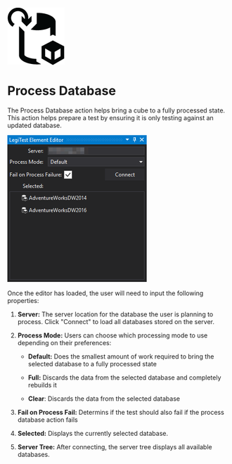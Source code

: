 ﻿![](images/ProcessDatabase.png)

# Process Database



The Process Database action helps bring a cube to a fully processed state. This action helps prepare a test by ensuring it is only testing against an updated database.

![](images/ProcessDatabaseEditor.png)





Once the editor has loaded, the user will need to input the following properties:

1.   **Server:** The server location for the database the user is planning to process. Click "Connect" to load all databases stored on the server.

2.   **Process Mode:** Users can choose which processing mode to use depending on their preferences:

        * **Default:** Does the smallest amount of work required to bring the selected database to a fully processed state

        * **Full:** Discards the data from the selected database and completely rebuilds it

        * **Clear**: Discards the data from the selected database



3.   **Fail on Process Fail:** Determins if the test should also fail if the process database action fails

4.   **Selected:** Displays the currently selected database.

5.   **Server Tree:** After connecting, the server tree displays all available databases.